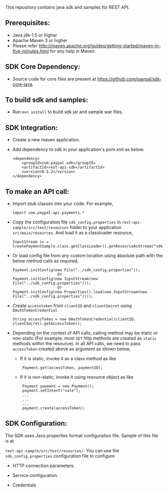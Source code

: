 This repository contains java sdk and samples for REST API.

Prerequisites:
---------------
*	Java jdk-1.5 or higher
*	Apache Maven 3 or higher
*	Please refer http://maven.apache.org/guides/getting-started/maven-in-five-minutes.html for any help in Maven.

SDK Core Dependency:
---------------------
*	Source code for core files are present at https://github.com/paypal/sdk-core-java.

To build sdk and samples:
--------------------------
*	Run `mvn install` to build sdk jar and sample war files.

SDK Integration:
----------------
*	Create a new maven application.

*	Add dependency to sdk in your application's pom.xml as below.
		
		<dependency>
			<groupId>com.paypal.sdk</groupId>
			<artifactId>rest-api-sdk</artifactId>
			<version>0.5.2</version>
		</dependency>
		
		
To make an API call:
--------------------
*	Import stub classes into your code. For example,

		import com.paypal.api.payments.*
		
*	Copy the configuration file `sdk_config.properties` in `rest-api-sample/src/test/resources` folder to your application `src/main/resources`. And load it as a classloader resource,

		InputStream is = CreatePaymentSample.class.getClassLoader().getResourceAsStream("sdk_config.properties");
		
*	Or load config file from any custom location using absolute path with the below method calls as required,

		Payment.initConfig(new File("../sdk_config.properties"));
							Or
		Payment.initConfig(new InputStream(new File("../sdk_config.properties")));
							Or
		Payment.initConfig(new Properties().load(new InputStream(new File("../sdk_config.properties"))));

*	Create `accesstoken` from `clientID` and `clientSecret` using `OAuthTokenCredential` 

		String accessToken = new OAuthTokenCredential(clientID, clientSecret).getAccessToken();
		
*	Depending on the context of API calls, calling method may be static or non-static (For example, most `GET` http methods are created as `static` methods within the resource). In all API calls, we need to pass `accessToken` created above as argument as shown below,
	 * If it is static, invoke it as a class method as like

			Payment.get(accessToken, paymentID);
			
	 * If it is non-static, invoke it using resource object as like

			Payment payment = new Payment();
			payment.setIntent("sale");
			...
			...
			...
			payment.create(accessToken);

		
SDK Configuration:
------------------
The SDK uses Java properties format configuration file. Sample of this file is at 
 
`rest-api-sample/src/test/resources/`. You can use the `sdk_config.properties` configuration file to configure

*	HTTP connection parameters.

*	Service configuration.

*	Credentials	
		

